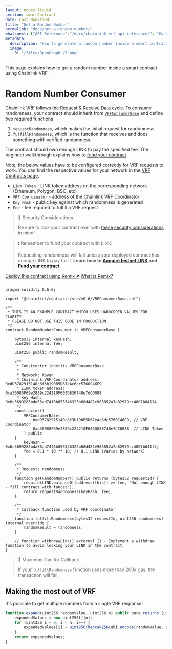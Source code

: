 ```yaml
---
layout: nodes.liquid
section: smartContract
date: Last Modified
title: "Get a Random Number"
permalink: "docs/get-a-random-number/"
whatsnext: {"API Reference":"/docs/chainlink-vrf-api-reference/", "Contract Addresses":"/docs/vrf-contracts/"}
metadata: 
  description: "How to generate a random number inside a smart contract using Chainlink VRF."
  image: 
    0: "/files/OpenGraph_V3.png"
---
```

This page explains how to get a random number inside a smart contract using Chainlink VRF.

# Random Number Consumer

Chainlink VRF follows the [Request & Receive Data](../request-and-receive-data/) cycle. To consume randomness, your contract should inherit from <a href="https://github.com/smartcontractkit/chainlink/blob/master/evm-contracts/src/v0.6/VRFConsumerBase.sol" target="_blank">`VRFConsumerBase`</a> and define two required functions

1. `requestRandomness`, which makes the initial request for randomness.
2. `fulfillRandomness`, which is the function that receives and does something with verified randomness.

The contract should own enough LINK to pay the specified fee. The beginner walkthrough explains how to [fund your contract](../fund-your-contract/).

Note, the below values have to be configured correctly for VRF requests to work. You can find the respective values for your network in the [VRF Contracts page](../vrf-contracts).
- `LINK Token` - LINK token address on the corresponding network (Ethereum, Polygon, BSC, etc)
- `VRF Coordinator` - address of the Chainlink VRF Coordinator
- `Key Hash` - public key against which randomness is generated
- `Fee` - fee required to fulfill a VRF request

> 🚧 Security Considerations
>
> Be sure to look your contract over with [these security considerations](../vrf-security-considerations/) in mind!

>❗️ Remember to fund your contract with LINK!
>
> Requesting randomness will fail unless your deployed contract has enough LINK to pay for it. **Learn how to [Acquire testnet LINK](../acquire-link/) and [Fund your contract](../fund-your-contract/)**.

<div class="remix-callout">
    <a href="https://remix.ethereum.org/#version=soljson-v0.6.6+commit.6c089d02.js&optimize=false&evmVersion=null&gist=f47e4eae5f2ffa7868ef4ecd5bda9044&runs=200" target="_blank" class="cl-button--ghost solidity-tracked">Deploy this contract using Remix ↗</a>
    <a href="../deploy-your-first-contract/" title="">What is Remix?</a>
</div>

```solidity Kovan

pragma solidity 0.6.6;

import "@chainlink/contracts/src/v0.6/VRFConsumerBase.sol";

/**
 * THIS IS AN EXAMPLE CONTRACT WHICH USES HARDCODED VALUES FOR CLARITY.
 * PLEASE DO NOT USE THIS CODE IN PRODUCTION.
 */
contract RandomNumberConsumer is VRFConsumerBase {
    
    bytes32 internal keyHash;
    uint256 internal fee;
    
    uint256 public randomResult;
    
    /**
     * Constructor inherits VRFConsumerBase
     * 
     * Network: Kovan
     * Chainlink VRF Coordinator address: 0xdD3782915140c8f3b190B5D67eAc6dc5760C46E9
     * LINK token address:                0xa36085F69e2889c224210F603D836748e7dC0088
     * Key Hash: 0x6c3699283bda56ad74f6b855546325b68d482e983852a7a82979cc4807b641f4
     */
    constructor() 
        VRFConsumerBase(
            0xdD3782915140c8f3b190B5D67eAc6dc5760C46E9, // VRF Coordinator
            0xa36085F69e2889c224210F603D836748e7dC0088  // LINK Token
        ) public
    {
        keyHash = 0x6c3699283bda56ad74f6b855546325b68d482e983852a7a82979cc4807b641f4;
        fee = 0.1 * 10 ** 18; // 0.1 LINK (Varies by network)
    }
    
    /** 
     * Requests randomness 
     */
    function getRandomNumber() public returns (bytes32 requestId) {
        require(LINK.balanceOf(address(this)) >= fee, "Not enough LINK - fill contract with faucet");
        return requestRandomness(keyHash, fee);
    }

    /**
     * Callback function used by VRF Coordinator
     */
    function fulfillRandomness(bytes32 requestId, uint256 randomness) internal override {
        randomResult = randomness;
    }

    // function withdrawLink() external {} - Implement a withdraw function to avoid locking your LINK in the contract
}
```

> 🚧 Maximum Gas for Callback
>
> If your `fulfillRandomness` function uses more than 200k gas, the transaction will fail.

## Making the most out of VRF

It's possible to get multiple numbers from a single VRF response: 

```javascript
function expand(uint256 randomValue, uint256 n) public pure returns (uint256[] memory expandedValues) {
    expandedValues = new uint256[](n);
    for (uint256 i = 0; i < n; i++) {
        expandedValues[i] = uint256(keccak256(abi.encode(randomValue, i)));
    }
    return expandedValues;
}

```
